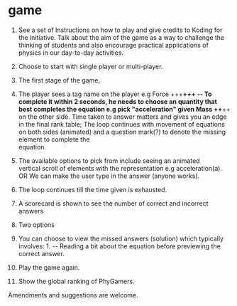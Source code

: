 game
====
1. See a set of Instructions on how to play and give credits to Koding for the initiative. Talk about the aim of the game as a way to challenge the thinking of students and also encourage practical applications of physics in our day-to-day activities.

2. Choose to start with single player or multi-player.

3. The first stage of the game, 
  1. The player sees a tag name on the player e.g   Force
		    																					   +++__+++
    -- To complete it within 2 seconds, he needs to choose an quantity that       
        best completes the equation e.g pick "acceleration" given   Mass
																																   ++__++
        on the other side. Time taken to answer matters and gives you an edge 	
       in the final rank table;
     The loop continues with movement of equations on both sides (animated) 
     and a question mark(?) to denote the missing element to complete the   
     equation.
  2. The available options to pick from include seeing an animated    
        vertical scroll of elements with the representation e.g 
       acceleration(a).    OR
         We can make the user type in the answer (anyone works).
     
4. The loop continues till the time given is exhausted.
5. A scorecard is shown to see the number of correct and incorrect answers
6. Two options
  1. You can choose to view the missed answers (solution) which 
          typically involves: 
    1. -- Reading a bit about the equation before previewing the   
                   correct answer. 
  2. Play the game again.
7. Show the global ranking of PhyGamers.

Amendments and suggestions are welcome.

